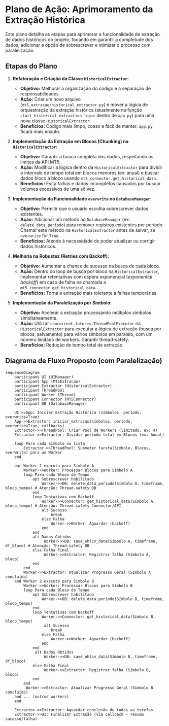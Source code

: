 # Plano de Ação: Aprimoramento da Extração Histórica

Este plano detalha as etapas para aprimorar a funcionalidade de extração de dados históricos do projeto, focando em garantir a completude dos dados, adicionar a opção de sobrescrever e otimizar o processo com paralelização.

## Etapas do Plano

1.  **Refatoração e Criação da Classe `HistoricalExtractor`:**
    *   **Objetivo:** Melhorar a organização do código e a separação de responsabilidades.
    *   **Ação:** Criar um novo arquivo (`mt5_extracao/historical_extractor.py`) e mover a lógica de orquestração da extração histórica (atualmente na função `start_historical_extraction_logic` dentro de `app.py`) para uma nova classe `HistoricalExtractor`.
    *   **Benefícios:** Código mais limpo, coeso e fácil de manter. `app.py` ficará mais enxuto.

2.  **Implementação da Extração em Blocos (Chunking) na `HistoricalExtractor`:**
    *   **Objetivo:** Garantir a busca completa dos dados, respeitando os limites da API MT5.
    *   **Ação:** Modificar a lógica dentro da `HistoricalExtractor` para dividir o intervalo de tempo total em blocos menores (ex: anual) e buscar dados bloco a bloco usando `mt5_connector.get_historical_data`.
    *   **Benefícios:** Evita falhas e dados incompletos causados por buscar volumes excessivos de uma só vez.

3.  **Implementação da Funcionalidade `overwrite` no `DatabaseManager`:**
    *   **Objetivo:** Permitir que o usuário escolha sobrescrever dados existentes.
    *   **Ação:** Adicionar um método ao `DatabaseManager` (ex: `delete_data_periodo`) para remover registros existentes por período. Chamar este método na `HistoricalExtractor` antes de salvar, se `overwrite` for `True`.
    *   **Benefícios:** Atende à necessidade de poder atualizar ou corrigir dados históricos.

4.  **Melhoria na Robustez (Retries com Backoff):**
    *   **Objetivo:** Aumentar a chance de sucesso na busca de cada bloco.
    *   **Ação:** Dentro do loop de busca por bloco na `HistoricalExtractor`, implementar retentativas com espera exponencial (*exponential backoff*) em caso de falha na chamada a `mt5_connector.get_historical_data`.
    *   **Benefícios:** Torna a extração mais tolerante a falhas temporárias.

5.  **Implementação da Paralelização por Símbolo:**
    *   **Objetivo:** Acelerar a extração processando múltiplos símbolos simultaneamente.
    *   **Ação:** Utilizar `concurrent.futures.ThreadPoolExecutor` na `HistoricalExtractor` para executar a lógica de extração (busca por blocos, salvamento) para vários símbolos em paralelo, com um número limitado de workers. Garantir thread-safety.
    *   **Benefícios:** Redução do tempo total de extração.

## Diagrama de Fluxo Proposto (com Paralelização)

```mermaid
sequenceDiagram
    participant UI (UIManager)
    participant App (MT5Extracao)
    participant Extractor (HistoricalExtractor)
    participant ThreadPool
    participant Worker (Thread)
    participant Connector (MT5Connector)
    participant DB (DatabaseManager)

    UI->>App: Iniciar Extração Histórica (símbolos, período, overwrite=True)
    App->>Extractor: iniciar_extracao(símbolos, período, overwrite=True, callbacks)
    Extractor->>ThreadPool: Criar Pool de Workers (limitado, ex: 4)
    Extractor->>Extractor: Dividir período total em Blocos (ex: Anual)

    loop Para cada Símbolo na lista
        Extractor->>ThreadPool: Submeter tarefa(Símbolo, Blocos, overwrite) para um Worker
    end

    par Worker 1 executa para Símbolo A
        Worker->>Worker: Processar Blocos para Símbolo A
        loop Para cada Bloco de Tempo
            opt Sobrescrever habilitado
                Worker->>DB: delete_data_periodo(Símbolo A, timeframe, bloco_tempo) # Atenção: Thread-safety DB
            end
            loop Tentativas com Backoff
                Worker->>Connector: get_historical_data(Símbolo A, bloco_tempo) # Atenção: Thread-safety Connector/API
                alt Sucesso
                    break
                else Falha
                    Worker->>Worker: Aguardar (backoff)
                end
            end
            alt Dados Obtidos
                 Worker->>DB: save_ohlcv_data(Símbolo A, timeframe, df_bloco) # Atenção: Thread-safety DB
            else Falha Final
                 Worker->>Extractor: Registrar falha (Símbolo A, bloco)
            end
        end
        Worker->>Extractor: Atualizar Progresso Geral (Símbolo A concluído)
    and Worker 2 executa para Símbolo B
        Worker->>Worker: Processar Blocos para Símbolo B
        loop Para cada Bloco de Tempo
            opt Sobrescrever habilitado
                Worker->>DB: delete_data_periodo(Símbolo B, timeframe, bloco_tempo)
            end
            loop Tentativas com Backoff
                Worker->>Connector: get_historical_data(Símbolo B, bloco_tempo)
                 alt Sucesso
                    break
                else Falha
                    Worker->>Worker: Aguardar (backoff)
                end
            end
             alt Dados Obtidos
                 Worker->>DB: save_ohlcv_data(Símbolo B, timeframe, df_bloco)
            else Falha Final
                 Worker->>Extractor: Registrar falha (Símbolo B, bloco)
            end
        end
         Worker->>Extractor: Atualizar Progresso Geral (Símbolo B concluído)
    and ... (outros workers)
    end

    Extractor->>Extractor: Aguardar conclusão de todas as tarefas
    Extractor->>UI: Finalizar Extração (via callback - resumo sucesso/falha)